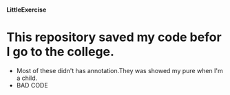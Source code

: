 #### LittleExercise


# This repository saved my code befor I go to the college.

* Most of these didn't has annotation.They was showed my pure when I'm a child.
* BAD CODE



